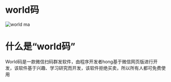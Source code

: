 # world码
![world ma](https://github.com/shuicheng/worldma/raw/master/img/5.PNG)  

# 什么是“world码”
World码是一款微信扫码群发软件，由程序开发者hong基于微信网页版进行开发，该软件基于兴趣、学习研究而开发，该软件拒绝买卖，所以所有人都可免费使用
